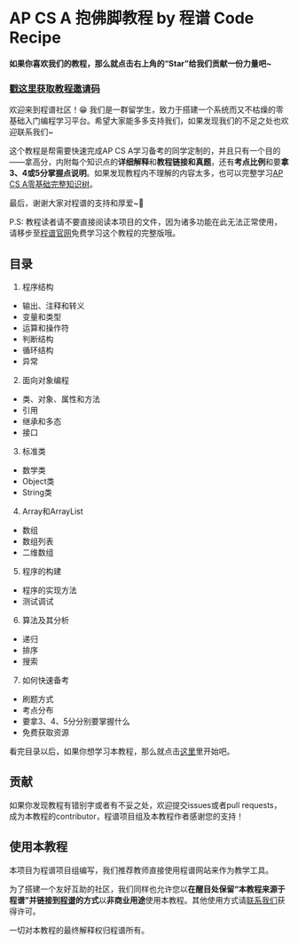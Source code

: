 # AP CS A 抱佛脚教程 by 程谱 Code Recipe

**如果你喜欢我们的教程，那么就点击右上角的“Star”给我们贡献一份力量吧~**

### [戳这里获取教程邀请码](https://mp.weixin.qq.com/s/mKFh4-Mput3IUqvYe8yDIQ)

欢迎来到程谱社区！😁 我们是一群留学生，致力于搭建一个系统而又不枯燥的零基础入门编程学习平台。希望大家能多多支持我们，如果发现我们的不足之处也欢迎联系我们~

这个教程是帮需要快速完成AP CS A学习备考的同学定制的，并且只有一个目的——拿高分，内附每个知识点的**详细解释**和**教程链接和真题**，还有**考点比例**和要**拿3、4或5分掌握点说明**。如果发现教程内不理解的内容太多，也可以完整学习[AP CS A零基础完整知识树](https://coderecipe.cn/knowledge-tree-detail/2)。

最后，谢谢大家对程谱的支持和厚爱~💖

P.S: 教程读者请不要直接阅读本项目的文件，因为诸多功能在此无法正常使用，请移步至[程谱官网](https://coderecipe.cn/learn/6)免费学习这个教程的完整版哦。

目录
------
1. 程序结构
  * 输出、注释和转义
  * 变量和类型
  * 运算和操作符
  * 判断结构
  * 循环结构
  * 异常
2. 面向对象编程
  * 类、对象、属性和方法
  * 引用
  * 继承和多态
  * 接口
3. 标准类
  * 数学类
  * Object类
  * String类
4. Array和ArrayList
  * 数组
  * 数组列表
  * 二维数组
5. 程序的构建
  * 程序的实现方法
  * 测试调试
6. 算法及其分析
  * 递归
  * 排序
  * 搜索
7. 如何快速备考
  * 刷题方式
  * 考点分布
  * 要拿3、4、5分分别要掌握什么
  * 免费获取资源


看完目录以后，如果你想学习本教程，那么就点击[这里](https://coderecipe.cn/learn/6)里开始吧。

贡献
------
如果你发现教程有错别字或者有不妥之处，欢迎提交issues或者pull requests，成为本教程的contributor，程谱项目组及本教程作者感谢您的支持！

使用本教程
------
本项目为程谱项目组编写，我们推荐教师直接使用程谱网站来作为教学工具。

为了搭建一个友好互助的社区，我们同样也允许您以**在醒目处保留“本教程来源于程谱”并链接到[程谱](https://coderecipe.cn/learn/6)的方式**以**非商业用途**使用本教程。其他使用方式请[联系我们](mailto:cr@coderecipe.cn)获得许可。

一切对本教程的最终解释权归程谱所有。
